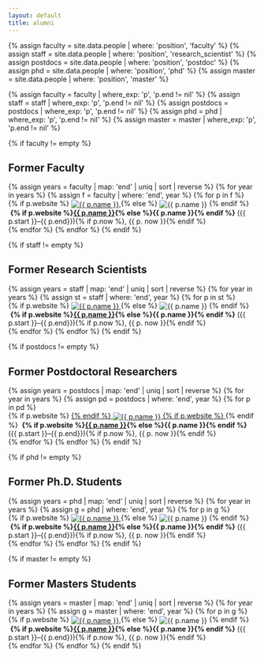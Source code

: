 ```yaml
---
layout: default
title: alumni
---
```


{% assign faculty = site.data.people | where: 'position', 'faculty' %}
{% assign staff = site.data.people | where: 'position', 'research_scientist' %}
{% assign postdocs = site.data.people | where: 'position', 'postdoc' %}
{% assign phd = site.data.people | where: 'position', 'phd' %}
{% assign master = site.data.people | where: 'position', 'master' %}

{% assign faculty = faculty | where_exp: 'p', 'p.end != nil' %}
{% assign staff = staff | where_exp: 'p', 'p.end != nil' %}
{% assign postdocs = postdocs | where_exp: 'p', 'p.end != nil' %}
{% assign phd = phd | where_exp: 'p', 'p.end != nil' %}
{% assign master = master | where_exp: 'p', 'p.end != nil' %}

<div class="alumni">
{% if faculty != empty %}
<h2>Former Faculty</h2>
{% assign years = faculty | map: 'end' | uniq | sort | reverse %}
{% for year in years %}
{% assign f = faculty | where: 'end', year %}
{% for p in f %}
<div class="col">
{% if p.website %}
<a href="{{ p.website }}">
<img style="vertical-align:middle" src="img/people/{% if p.img %}{{ p.img }}{% else %}default.png{% endif %}" alt="{{ p.name }}"/>
</a>
{% else %}
<img style="vertical-align:middle" src="img/people/{% if p.img %}{{ p.img }}{% else %}default.png{% endif %}" alt="{{ p.name }}"/>
{% endif %}
&nbsp;<b>{% if p.website %}<a href="{{ p. website}}">{{ p.name }}</a>{% else %}{{ p.name }}{% endif %}</b> ({{ p.start }}&ndash;{{ p.end}}){% if p.now %}, {{ p. now }}{% endif %}
</div>
{% endfor %}
{% endfor %}
{% endif %}

{% if staff != empty %}
<h2>Former Research Scientists</h2>
{% assign years = staff | map: 'end' | uniq | sort | reverse %}
{% for year in years %}
{% assign st = staff | where: 'end', year %}
{% for p in st %}
<div class="col">
{% if p.website %}
<a href="{{ p.website }}">
  <img style="vertical-align:middle" src="img/people/{% if p.img %}{{ p.img }}{% else %}default.png{% endif %}" alt="{{ p.name }}"/>
</a>
{% else %}
  <img style="vertical-align:middle" src="img/people/{% if p.img %}{{ p.img }}{% else %}default.png{% endif %}" alt="{{ p.name }}"/>
{% endif %}
&nbsp;<b>{% if p.website %}<a href="{{ p. website}}">{{ p.name }}</a>{% else %}{{ p.name }}{% endif %}</b> ({{ p.start }}&ndash;{{ p.end}}){% if p.now %}, {{ p. now }}{% endif %}
</div>
{% endfor %}
{% endfor %}
{% endif %}

{% if postdocs != empty %}
<h2>Former Postdoctoral Researchers</h2>
{% assign years = postdocs | map: 'end' | uniq | sort | reverse %}
{% for year in years %}
{% assign pd = postdocs | where: 'end', year %}
{% for p in pd %}
<div class="col">
{% if p.website %}
<a href="{{ p.website }}">
{% endif %}
<img style="vertical-align:middle" src="img/people/{% if p.img %}{{ p.img }}{% else %}default.png{% endif %}" alt="{{ p.name }}"/>
{% if p.website %}
</a>
{% endif %}
&nbsp;<b>{% if p.website %}<a href="{{ p.website }}">{{ p.name }}</a>{% else %}{{ p.name }}{% endif %}</b> ({{ p.start }}&ndash;{{ p.end}}){% if p.now %}, {{ p. now }}{% endif %}
</div>
{% endfor %}
{% endfor %}
{% endif %}

{% if phd != empty %}
<h2>Former Ph.D. Students</h2>
{% assign years = phd | map: 'end' | uniq | sort | reverse %}
{% for year in years %}
{% assign g = phd | where: 'end', year %}
{% for p in g %}
<div class="col">
{% if p.website %}
<a href="{{ p.website }}">
  <img style="vertical-align:middle" src="img/people/{% if p.img %}{{ p.img }}{% else %}default.png{% endif %}" alt="{{ p.name }}"/>
</a>
{% else %}
  <img style="vertical-align:middle" src="img/people/{% if p.img %}{{ p.img }}{% else %}default.png{% endif %}" alt="{{ p.name }}"/>
{% endif %}
&nbsp;<b>{% if p.website %}<a href="{{ p. website}}">{{ p.name }}</a>{% else %}{{ p.name }}{% endif %}</b> ({{ p.start }}&ndash;{{ p.end}}){% if p.now %}, {{ p. now }}{% endif %}
</div>
{% endfor %}
{% endfor %}
{% endif %}

{% if master != empty %}
<h2>Former Masters Students</h2>
{% assign years = master | map: 'end' | uniq | sort | reverse %}
{% for year in years %}
{% assign g = master | where: 'end', year %}
{% for p in g %}
<div class="col">
{% if p.website %}
<a href="{{ p.website }}">
  <img style="vertical-align:middle" src="img/people/{% if p.img %}{{ p.img }}{% else %}default.png{% endif %}" alt="{{ p.name }}"/>
</a>
{% else %}
  <img style="vertical-align:middle" src="img/people/{% if p.img %}{{ p.img }}{% else %}default.png{% endif %}" alt="{{ p.name }}"/>
{% endif %}
&nbsp;<b>{% if p.website %}<a href="{{ p. website}}">{{ p.name }}</a>{% else %}{{ p.name }}{% endif %}</b> ({{ p.start }}&ndash;{{ p.end}}){% if p.now %}, {{ p. now }}{% endif %}
</div>
{% endfor %}
{% endfor %}
{% endif %}
</div>

